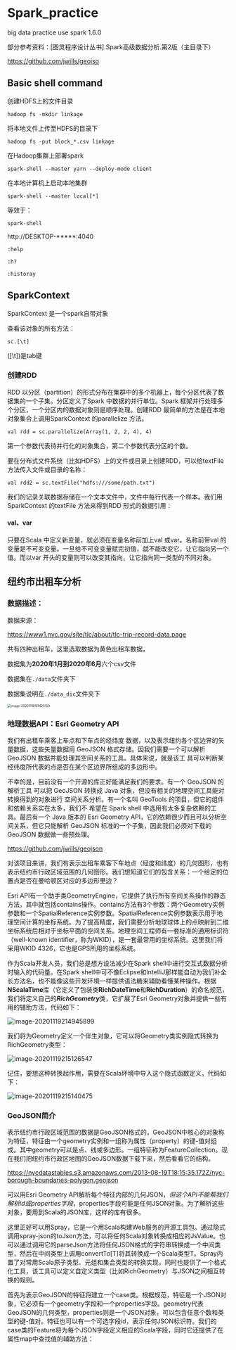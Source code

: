 # Spark_practice
 big data practice use spark 1.6.0

部分参考资料：[图灵程序设计丛书].Spark高级数据分析.第2版（主目录下）

https://github.com/jwills/geojso

## Basic shell command

创建HDFS上的文件目录

`hadoop fs -mkdir linkage`

将本地文件上传至HDFS的目录下

`hadoop fs -put block_*.csv linkage`

在Hadoop集群上部署spark

`spark-shell --master yarn --deploy-mode client`

在本地计算机上启动本地集群

`spark-shell --master local[*]`

等效于：

`spark-shell`

http://DESKTOP-*****:4040

`:help`

`:h?`

`:historay`

## SparkContext

SparkContext 是一个spark自带对象

查看该对象的所有方法：

`sc.[\t]`

([\t])是tab键

### 创建RDD

RDD 以分区（partition）的形式分布在集群中的多个机器上，每个分区代表了数据集的一个子集。分区定义了Spark 中数据的并行单位。Spark 框架并行处理多个分区，一个分区内的数据对象则是顺序处理。创建RDD 最简单的方法是在本地对象集合上调用SparkContext 的parallelize 方法。

`val rdd = sc.parallelize(Array(1, 2, 2, 4), 4)`

第一个参数代表待并行化的对象集合，第二个参数代表分区的个数。

要在分布式文件系统（比如HDFS）上的文件或目录上创建RDD，可以给textFile 方法传入文件或目录的名称：

`val rdd2 = sc.textFile("hdfs:///some/path.txt")`

我们的记录关联数据存储在一个文本文件中，文件中每行代表一个样本。我们用SparkContext 的textFile 方法来得到RDD 形式的数据引用：

#### val、var

只要在Scala 中定义新变量，就必须在变量名称前加上val 或var。名称前带val 的变量是不可变变量。一旦给不可变变量赋完初值，就不能改变它，让它指向另一个值。而以var 开头的变量则可以改变其指向，让它指向同一类型的不同对象。



## 纽约市出租车分析

### 数据描述：

数据来源：

https://www1.nyc.gov/site/tlc/about/tlc-trip-record-data.page

共有四种出租车，这里选取数据为黄色出租车数据，

数据集为**2020年1月到2020年6月**六个csv文件

数据集在`./data`文件夹下

数据集说明在`./data_dic`文件夹下



<img src="README.assets/image-20201119155925103.png" alt="image-20201119155925103" style="zoom:50%;" />

### 地理数据API：Esri Geometry API

我们有出租车乘客上车点和下车点的经纬度 数据，以及表示纽约各个区边界的矢量数据，这些矢量数据用 GeoJSON 格式存储。因我们需要一个可以解析 GeoJSON 数据并能处理其空间关系的工具。具体来说，就是该工 具可以判断某经纬度所代表的点是否在某个区边界所组成的多边形中。

不幸的是，目前没有一个开源的库正好能满足我们的要求。有一个 GeoJSON 的解析工具 可以把 GeoJSON 转换成 Java 对象，但没有相关的地理空间工具能对转换得到的对象进行 空间关系分析。有一个名叫 GeoTools 的项目，但它的组件和依赖关系实在太多，我们不 希望在 Spark shell 中选用有太多复杂依赖的工具。最后有一个 Java 版本的 Esri Geometry API，它的依赖很少而且可以分析空间关系，但它只能解析 GeoJSON 标准的一个子集，因此我们必须对下载的 GeoJSON 数据做一些预处理。

https://github.com/jwills/geojson

对该项目来讲，我们有表示出租车乘客下车地点（经度和纬度）的几何图形，也有表示纽约市行政区域范围的几何图形。我们想知道它们的包含关系：一个给定的位置点是否在曼哈顿区对应的多边形里边？

Esri  API有一个助手类GeometryEngine，它提供了执行所有空间关系操作的静态方法，其中就包括contains操作。contains方法有3个参数：两个Geometry实例参数和一个SpatialReference实例参数。SpatialReference实例参数表示用于地理空间计算的坐标系统。为了提高精度，我们需要分析地球球体上的点映射到二维坐标系统后相对于坐标平面的空间关系。地理空间工程师有一套标准的通用标识符（well-known  identifier，称为WKID），是一套最常用的坐标系统。这里我们将采用WKID  4326，它也是GPS所用的坐标系统。

作为Scala开发人员，我们总是想方设法减少在Spark  shell中进行交互式数据分析时输入的代码量。在Spark  shell中可不像Eclipse和IntelliJ那样能自动为我们补全长方法名，也不能像这些开发环境一样提供语法糖来辅助看懂某种操作。根据**NScalaTime**库（它定义了包装类**RichDateTime**和**RichDuration**）的命名规范，我们将定义自己的***RichGeometry***类，它扩展了Esri Geometry对象并提供一些有用的辅助方法，代码如下：

![image-20201119214945899](README.assets/image-20201119214945899.png)

我们将为Geometry定义一个伴生对象，它可以将Geometry类实例隐式转换为RichGeometry类型：

![image-20201119215126547](README.assets/image-20201119215126547.png)

记住，要想这种转换起作用，需要在Scala环境中导入这个隐式函数定义，代码如下：

![image-20201119215140475](README.assets/image-20201119215140475.png)

### GeoJSON简介

表示纽约市行政区域范围的数据是GeoJSON格式的，GeoJSON中核心的对象称为特征，特征由一个geometry实例和一组称为属性（property）的键-值对组成。其中geometry可以是点、线或多边形。一组特征称为FeatureCollection。现在我们把纽约市行政区地图的GeoJSON数据下载下来，然后看看它的结构。

 https://nycdatastables.s3.amazonaws.com/2013-08-19T18:15:35.172Z/nyc-borough-boundaries-polygon.geojson 

可以用Esri  Geometry  API解析每个特征内部的几何JSON，*但这个API不能帮我们解析id或properties字段*，properties字段可能是任何JSON对象。为了解析这些对象，要用到Scala的JSON库，这样的库有很多。

这里正好可以用Spray，它是一个用Scala构建Web服务的开源工具包。通过隐式调用spray-json的toJson方法，可以将任何Scala对象转换成相应的JsValue。也可以通过调用它的parseJson方法将任何JSON格式的字符串转换成一个中间类型，然后在中间类型上调用convertTo[T]将其转换成一个Scala类型T。Spray内置了对常用Scala原子类型、元组和集合类型的转换实现，同时也提供了一个格式化工具，该工具可以定义自定义类型（比如RichGeometry）与JSON之间相互转换的规则。

首先为表示GeoJSON的特征将建立一个case类。根据规范，特征是一个JSON对象，它必须有一个geometry字段和一个properties字段。geometry代表GeoJSON的几何类型，properties则是一个JSON对象，可以包含任意个数和类型的键-值对。特征也可以有一个可选字段id，表示任何JSON标识符。我们的case类的Feature将为每个JSON字段定义相应的Scala字段，同时它还提供了在属性map中查找值的辅助方法：